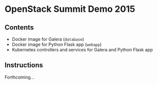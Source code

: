 # OpenStack Summit Demo 2015

## Contents
- Docker image for Galera (`database`)
- Docker image for Python Flask app (`webapp`)
- Kubernetes controllers and services for Galera and Python Flask app

## Instructions
Forthcoming...